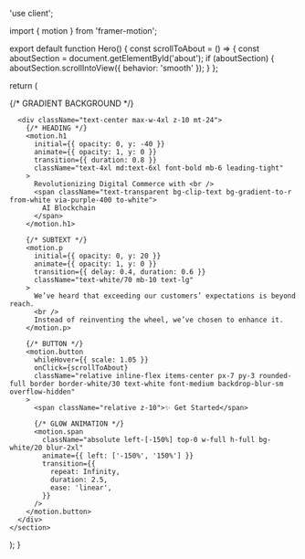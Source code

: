 'use client';

import { motion } from 'framer-motion';

export default function Hero() {
  const scrollToAbout = () => {
    const aboutSection = document.getElementById('about');
    if (aboutSection) {
      aboutSection.scrollIntoView({ behavior: 'smooth' });
    }
  };

  return (
    <section className="relative flex flex-col items-center justify-center min-h-screen px-6 bg-black text-white overflow-hidden">
      {/* GRADIENT BACKGROUND */}
      <div className="absolute inset-0 bg-gradient-to-br from-purple-500/30 via-pink-400/20 to-transparent pointer-events-none z-0" />

      <div className="text-center max-w-4xl z-10 mt-24">
        {/* HEADING */}
        <motion.h1
          initial={{ opacity: 0, y: -40 }}
          animate={{ opacity: 1, y: 0 }}
          transition={{ duration: 0.8 }}
          className="text-4xl md:text-6xl font-bold mb-6 leading-tight"
        >
          Revolutionizing Digital Commerce with <br />
          <span className="text-transparent bg-clip-text bg-gradient-to-r from-white via-purple-400 to-white">
            AI Blockchain
          </span>
        </motion.h1>

        {/* SUBTEXT */}
        <motion.p
          initial={{ opacity: 0, y: 20 }}
          animate={{ opacity: 1, y: 0 }}
          transition={{ delay: 0.4, duration: 0.6 }}
          className="text-white/70 mb-10 text-lg"
        >
          We’ve heard that exceeding our customers’ expectations is beyond reach.
          <br />
          Instead of reinventing the wheel, we’ve chosen to enhance it.
        </motion.p>

        {/* BUTTON */}
        <motion.button
          whileHover={{ scale: 1.05 }}
          onClick={scrollToAbout}
          className="relative inline-flex items-center px-7 py-3 rounded-full border border-white/30 text-white font-medium backdrop-blur-sm overflow-hidden"
        >
          <span className="relative z-10">✨ Get Started</span>

          {/* GLOW ANIMATION */}
          <motion.span
            className="absolute left-[-150%] top-0 w-full h-full bg-white/20 blur-2xl"
            animate={{ left: ['-150%', '150%'] }}
            transition={{
              repeat: Infinity,
              duration: 2.5,
              ease: 'linear',
            }}
          />
        </motion.button>
      </div>
    </section>
  );
}
